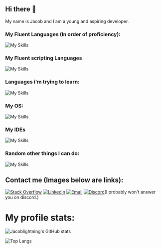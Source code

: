 ## Hi there 👋
My name is Jacob and I am a young and aspiring developer.

### My Fluent Languages (In order of proficiency):
![My Skills](https://skillicons.dev/icons?i=py,c,js,cpp,cs)
### My Fluent scripting Languages
![My Skills](https://skillicons.dev/icons?i=html,bash)
### Languages i'm trying to learn:
![My Skills](https://skillicons.dev/icons?i=java)
### My OS:
![My Skills](https://skillicons.dev/icons?i=linux,arch,raspberrypi)
### My IDEs
![My Skills](https://skillicons.dev/icons?i=pycharm,idea,clion,webstorm)
### Random other things I can do:
![My Skills](https://skillicons.dev/icons?i=androidstudio,arduino,aws,cloudflare,cmake,flask,gamemakerstudio,unity,git,github,githubactions,gitlab,nodejs,opencv,)

## Contact me (Images below are links):
[![Stack Overflow](https://skillicons.dev/icons?i=stackoverflow)](https://stackoverflow.com/users/19822441/jacoblightning3)
[![Linkedin](https://skillicons.dev/icons?i=linkedin)](https://www.linkedin.com/in/jacob-freeman-130a57313)
[![Email](https://skillicons.dev/icons?i=gmail)](mailto:contact@jacoblightning3.anonaddy.me)
[![Discord](https://skillicons.dev/icons?i=discord)](https://discord.com/users/954517461921828896)(I probably won't answer you on discord.)

# My profile stats:
![Jacoblightning's GitHub stats](https://github-readme-stats.vercel.app/api?username=jacoblightning)

![Top Langs](https://github-readme-stats.vercel.app/api/top-langs/?username=anuraghazra)
